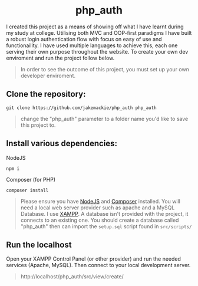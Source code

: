 <h1 align="center">
php_auth
</h1>

I created this project as a means of showing off what I have learnt during my study at college. Utilising both MVC and OOP-first paradigms I have built a robust login authentication flow with focus on easy of use and functionaility. I have used multiple languages to achieve this, each one serving their own purpose throughout the website. To create your own dev enviroment and run the project follow below.
<br/>
> In order to see the outcome of this project, you must set up your own developer enviroment.

**Clone the repository:**
---
```shell 
git clone https://github.com/jakemackie/php_auth php_auth
```
> change the "php_auth" parameter to a folder name you'd like to save this project to.

**Install various dependencies:**
---
NodeJS
```shell 
npm i
```

Composer (for PHP)
```shell
composer install
```
> Please ensure you have [NodeJS](https://nodejs.org/en) and [Composer](https://getcomposer.org/download/) installed. 
> You will need a local web server provider such as apache and a MySQL Database. I use [XAMPP](https://www.apachefriends.org/download.html).
> A database isn't provided with the project, it connects to an existing one. You should create a database called "php_auth" then can import the `setup.sql` script found in `src/scripts/`

**Run the localhost**
---
Open your XAMPP Control Panel (or other provider) and run the needed services (Apache, MySQL). Then connect to your local development server.
> http://localhost/php_auth/src/view/create/
